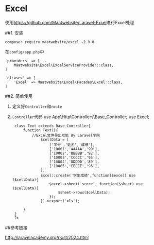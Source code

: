 # Excel

使用<https://github.com/Maatwebsite/Laravel-Excel>进行Excel处理

##1. 安装

    composer require maatwebsite/excel ~2.0.0

在`config/app.php`中

    'providers' => [...
        Maatwebsite\Excel\ExcelServiceProvider::class,
    ]
     
    'aliases' => [
        'Excel' => Maatwebsite\Excel\Facades\Excel::class,
    ]
    
##2. 简单使用

1. 定义好`Controller`和`route`
2. `Controller`代码
        use App\Http\Controllers\Base_Controller;
        use Excel;
        
        class Text extends Base_Controller{
            function Text(){
                //Excel文件导出功能 By Laravel学院
                    $cellData = [
                        ['学号','姓名','成绩'],
                        ['10001','AAAAA','99'],
                        ['10002','BBBBB','92'],
                        ['10003','CCCCC','95'],
                        ['10004','DDDDD','89'],
                        ['10005','EEEEE','96'],
                    ];
                    Excel::create('学生成绩',function($excel) use ($cellData){
                        $excel->sheet('score', function($sheet) use ($cellData){
                            $sheet->rows($cellData);
                        });
                    })->export('xls');
        
            }
        }
        ?>

##参考链接

<http://laravelacademy.org/post/2024.html>
